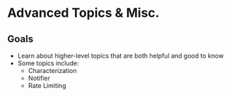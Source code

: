 # Advanced Topics & Misc.

## Goals

- Learn about higher-level topics that are both helpful and good to know
- Some topics include:
  - Characterization
  - Notifier
  - Rate Limiting